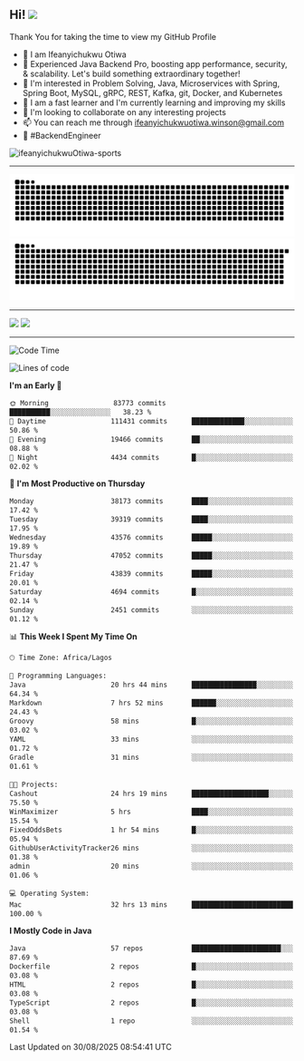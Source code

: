 <!-- BLOG-POST-LIST:START --><!-- BLOG-POST-LIST:END -->

## Hi! <img src="https://media.giphy.com/media/hvRJCLFzcasrR4ia7z/giphy.gif" width="4%"> 

Thank You for taking the time to view my GitHub Profile

- 👋 I am Ifeanyichukwu Otiwa
- 🚀 Experienced Java Backend Pro, boosting app performance, security, & scalability. Let's build something extraordinary together!
- 👀 I'm interested in Problem Solving, Java, Microservices with Spring, Spring Boot, MySQL, gRPC, REST, Kafka, git, Docker, and Kubernetes
- 🌱 I am a fast learner and I'm currently learning and improving my skills
- 💞️ I'm looking to collaborate on any interesting projects
- 📫 You can reach me through ifeanyichukwuotiwa.winson@gmail.com
- 🚀 #BackendEngineer

<p align="left" marginTop="10px"> <img src="https://komarev.com/ghpvc/?username=ifeanyichukwuOtiwa-sports&label=Profile%20views&color=0e75b6&style=for-the-badge" alt="ifeanyichukwuOtiwa-sports" /> </p>

***

<!--🐍📈SNAKEGRAPH / 🌐WEBSITE: https://github.com/Platane/snk -->
![github contribution grid snake animation](https://raw.githubusercontent.com/ifeanyichukwuOtiwa-sports/ifeanyichukwuOtiwa-sports/output/github-contribution-grid-snake-dark.svg#gh-dark-mode-only)![github contribution grid snake animation](https://raw.githubusercontent.com/ifeanyichukwuOtiwa-sports/ifeanyichukwuOtiwa-sports/output/github-contribution-grid-snake.svg#gh-light-mode-only)

***

<p float="left">
  <img float="left" src="https://github-readme-stats.vercel.app/api?username=ifeanyichukwuOtiwa-sports&count_private=true&include_all_commits=true&theme=react&show_icons=true" />
  <img float="right" src="https://github-readme-stats.vercel.app/api/top-langs/?username=ifeanyichukwuOtiwa-sports&layout=compact&show_icons=true&theme=react" /> 
</p>

***



<!--START_SECTION:waka-->
![Code Time](http://img.shields.io/badge/Code%20Time-4%2C143%20hrs%201%20min-blue)

![Lines of code](https://img.shields.io/badge/From%20Hello%20World%20I%27ve%20Written-62.9%20million%20lines%20of%20code-blue)

**I'm an Early 🐤** 

```text
🌞 Morning                83773 commits       ██████████░░░░░░░░░░░░░░░   38.23 % 
🌆 Daytime                111431 commits      █████████████░░░░░░░░░░░░   50.86 % 
🌃 Evening                19466 commits       ██░░░░░░░░░░░░░░░░░░░░░░░   08.88 % 
🌙 Night                  4434 commits        █░░░░░░░░░░░░░░░░░░░░░░░░   02.02 % 
```
📅 **I'm Most Productive on Thursday** 

```text
Monday                   38173 commits       ████░░░░░░░░░░░░░░░░░░░░░   17.42 % 
Tuesday                  39319 commits       ████░░░░░░░░░░░░░░░░░░░░░   17.95 % 
Wednesday                43576 commits       █████░░░░░░░░░░░░░░░░░░░░   19.89 % 
Thursday                 47052 commits       █████░░░░░░░░░░░░░░░░░░░░   21.47 % 
Friday                   43839 commits       █████░░░░░░░░░░░░░░░░░░░░   20.01 % 
Saturday                 4694 commits        █░░░░░░░░░░░░░░░░░░░░░░░░   02.14 % 
Sunday                   2451 commits        ░░░░░░░░░░░░░░░░░░░░░░░░░   01.12 % 
```


📊 **This Week I Spent My Time On** 

```text
🕑︎ Time Zone: Africa/Lagos

💬 Programming Languages: 
Java                     20 hrs 44 mins      ████████████████░░░░░░░░░   64.34 % 
Markdown                 7 hrs 52 mins       ██████░░░░░░░░░░░░░░░░░░░   24.43 % 
Groovy                   58 mins             █░░░░░░░░░░░░░░░░░░░░░░░░   03.02 % 
YAML                     33 mins             ░░░░░░░░░░░░░░░░░░░░░░░░░   01.72 % 
Gradle                   31 mins             ░░░░░░░░░░░░░░░░░░░░░░░░░   01.61 % 

🐱‍💻 Projects: 
Cashout                  24 hrs 19 mins      ███████████████████░░░░░░   75.50 % 
WinMaximizer             5 hrs               ████░░░░░░░░░░░░░░░░░░░░░   15.54 % 
FixedOddsBets            1 hr 54 mins        █░░░░░░░░░░░░░░░░░░░░░░░░   05.94 % 
GithubUserActivityTracker26 mins             ░░░░░░░░░░░░░░░░░░░░░░░░░   01.38 % 
admin                    20 mins             ░░░░░░░░░░░░░░░░░░░░░░░░░   01.06 % 

💻 Operating System: 
Mac                      32 hrs 13 mins      █████████████████████████   100.00 % 
```

**I Mostly Code in Java** 

```text
Java                     57 repos            ██████████████████████░░░   87.69 % 
Dockerfile               2 repos             █░░░░░░░░░░░░░░░░░░░░░░░░   03.08 % 
HTML                     2 repos             █░░░░░░░░░░░░░░░░░░░░░░░░   03.08 % 
TypeScript               2 repos             █░░░░░░░░░░░░░░░░░░░░░░░░   03.08 % 
Shell                    1 repo              ░░░░░░░░░░░░░░░░░░░░░░░░░   01.54 % 
```




 Last Updated on 30/08/2025 08:54:41 UTC
<!--END_SECTION:waka-->

<!--
<p align="center">
![trophy](https://github-profile-trophy.vercel.app/?username=ifeanyichukwuOtiwa-sports&theme=onedark) (https://github.com/ryo-ma/github-profile-trophy)
</p>
-->

<!---
ifeanyi-otiwa/ifeanyi-otiwa is a ✨ special ✨ repository because its `README.md` (this file) appears on your GitHub profile.
You can click the Preview link to take a look at your changes.
--->
